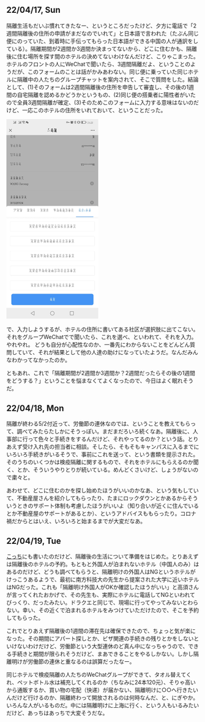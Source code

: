 ## 22/04/17, Sun

隔離生活もだいぶ慣れてきたなー、というところだったけど、夕方に電話で「2週間隔離後の住所の申請がまだなのでいれて」と日本語で言われた（たぶん同じ便にのっていた、到着時に手伝ってもらった日本語ができる中国の人が通訳をしている）。隔離期間が2週間か3週間か決まってないから、どこに住むかも、隔離後に住む場所を探す間のホテルの決めてないわけなんだけど、こりゃこまった。ホテルのフロントの人にWeChatで聞いたら、3週間隔離だよ、ということのようだが、このフォームのことは話がかみあわない。同じ便に乗っていた同じホテルに隔離中の人たちのグループチャットを案内されて、そこで質問をした。結論として、(1)そのフォームは2週間隔離後の住所を申告して審査し、その後の1週間の自宅隔離を認めるかどうかというもの、(2)同じ便の搭乗者に陽性者がいたので全員3週間隔離が確定、(3)そのためこのフォームに入力する意味はないのだけど、一応このホテルの住所をいれておいて、ということだった。

<img src="https://github.com/akita11/SZdiary/blob/main/diary/photo/2022-04-17_19.23.45.jpg" width="240px">

で、入力しようするが、ホテルの住所に書いてある社区が選択肢に出てこない。それをグループWeChatでで聞いたら、これを選べ、といわれて、それを入力。やれやれ。
どうも自分が心配性なのか、一番先にわからないことをどんどん質問していて、それが結果として他の人達の助けになっていたようだ。なんだみんなわかってなかったのか。

ともあれ、これで「隔離期間が2週間か3週間か？2週間だったらその後の1週間をどうする？」ということを悩まなくてよくなったので、今日はよく眠れそうだ。


## 22/04/18, Mon

隔離が終わる5/2付近って、労働節の連休なのでは、ということを教えてもらって、調べてみたらたしかにそうっぽい。まだまだろいろ続くなあ。隔離後に、人事部に行って色々と手続きをするんだけど、それやってるのか？という話。とりあえず受け入れ先の担当者に相談。そしたら、そもそもキャンパスに入るまでにいろいろ手続きがいるそうで、事前にこれを送って、という書類を提示された。そのうちのいくつかは検疫隔離に関するもので、それをホテルにもらえるのか聞く、とか、そういうやりとりが続いている。めんどくさいけど、しょうがないので粛々と。

あわせて、どこに住むのかを探し始めたほうがいいのかなあ、という気もしていて、不動産屋さんを紹介してもらったり、たまにロックダウンとかあるからそういうときのサポート体制も考慮したほうがいいよ（知り合いが近くに住んでいるとか不動産屋のサポートがあるとか）、というアドバイスももらったり。コロナ禍だからとはいえ、いろいろと始まるまでが大変だなあ。


## 22/04/19, Tue

[こっち](https://github.com/akita11/SZdiary/blob/main/diary/diary/2204-4.md)にも書いたのだけど、隔離後の生活について準備をはじめた。とりあえずは隔離後のホテルの予約。もともと外国人が泊まれないホテル（中国人のみ）はあるのだけど、どうも調べてもらうと、隔離明けの外国人はNGというホテルがけっこうあるようで、最初に南方科技大の先生から提案された大学に近いホテルはNGだった。これも「隔離明け外国人がOKか確認したほうがいい」と高須さんが言ってくれたおかげで、その先生も、実際にホテルに電話してNGといわれてびっくり、だったみたい。ドラクエと同じで、現場に行ってやってみないとわらない。幸い、その近くで泊まれるホテルをみつけていただけたので、そこを予約してもらった。

これでとりあえず隔離後の1週間の滞在先は確保できたので、ちょっと気が楽になった。その期間にアパート探しとか、ビザ関連の手続きの残りとかをしないといけないわけだけど、労働節という大型連休のど真ん中になっちゃうので、できる手続きと期間が限られそうだけど、まあできることをやるしかない。しかし隔離明けが労働節の連休と重なるのは誤算だったなー。

同じホテルで検疫隔離の人たちのWeChatグループができて、タオル替えてくれ、ペットボトル水は補充してくれるのか（ちなみに24本120元）、そりゃ高いから通販するか、買い物の宅配（快递）が届かない、隔離明けに○○へ行きたいんだけど行けるのか、隔離終わって開放されるのは何時なんだ、と、にぎやか。いろんな人がいるものだ。中には隔離明けに上海に行く、という人もいるみたいだけど、あっちはあっちで大変そうだな。

